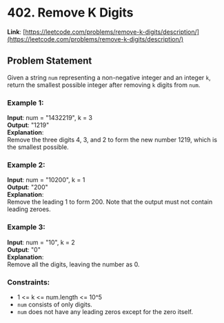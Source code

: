 # 402. Remove K Digits

**Link**: [https://leetcode.com/problems/remove-k-digits/description/](https://leetcode.com/problems/remove-k-digits/description/)

## Problem Statement

Given a string `num` representing a non-negative integer and an integer `k`, return the smallest possible integer after removing `k` digits from `num`.

### Example 1:

**Input**: num = "1432219", k = 3  
**Output**: "1219"  
**Explanation**:  
Remove the three digits 4, 3, and 2 to form the new number 1219, which is the smallest possible.

### Example 2:

**Input**: num = "10200", k = 1  
**Output**: "200"  
**Explanation**:  
Remove the leading 1 to form 200. Note that the output must not contain leading zeroes.

### Example 3:

**Input**: num = "10", k = 2  
**Output**: "0"  
**Explanation**:  
Remove all the digits, leaving the number as 0.

### Constraints:

- 1 <= k <= num.length <= 10^5
- `num` consists of only digits.
- `num` does not have any leading zeros except for the zero itself.
